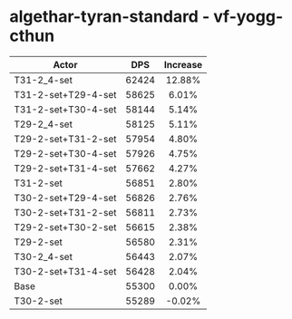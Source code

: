# algethar-tyran-standard - vf-yogg-cthun
| Actor | DPS | Increase |
|---|:---:|:---:|
|T31-2_4-set|62424|12.88%|
|T31-2-set+T29-4-set|58625|6.01%|
|T31-2-set+T30-4-set|58144|5.14%|
|T29-2_4-set|58125|5.11%|
|T29-2-set+T31-2-set|57954|4.80%|
|T29-2-set+T30-4-set|57926|4.75%|
|T29-2-set+T31-4-set|57662|4.27%|
|T31-2-set|56851|2.80%|
|T30-2-set+T29-4-set|56826|2.76%|
|T30-2-set+T31-2-set|56811|2.73%|
|T29-2-set+T30-2-set|56615|2.38%|
|T29-2-set|56580|2.31%|
|T30-2_4-set|56443|2.07%|
|T30-2-set+T31-4-set|56428|2.04%|
|Base|55300|0.00%|
|T30-2-set|55289|-0.02%|
